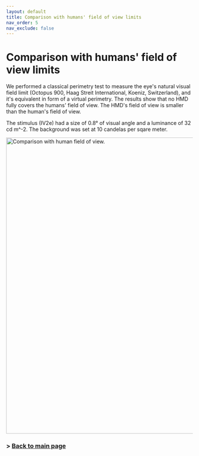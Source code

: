 ```yaml
---
layout: default
title: Comparison with humans' field of view limits
nav_order: 5
nav_exclude: false
---
```

# Comparison with humans' field of view limits

We performed a classical perimetry test to measure the eye's natural visual field limit (Octopus 900, Haag Streit International, Koeniz, Switzerland), and it's equivalent in form of a virtual perimetry. The results show that no HMD fully covers the humans' field of view. The HMD's field of view is smaller than the human's field of view. 

The stimulus (IV2e) had a size of 0.8° of visual angle and a luminance of 32 cd m^-2. The background was set at 10 candelas per sqare meter. 

<img src="https://github.com/ZeissVisionScienceLab/HMD-FOV/blob/main/figures/octopus_perimetry_comparison.svg?raw=true" alt="Comparison with human field of view." width="800"/>

### > [Back to main page](https://zeissvisionsciencelab.github.io/HMD-FOV/)